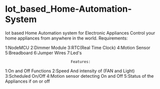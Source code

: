 # Iot_based_Home-Automation-System
Iot based Home Automation system for Electronic Appliances
Control your home appliances from anywhere in the world.
                                  Requirements:
                                  
                                  
1:NodeMCU
2:Dimmer Module
3:RTC(Real Time Clock)
4:Motion Sensor
5:Breadboard
6:Jumper Wires
7:Led's


                                  Features:


1:On and Off Functions
2:Speed And intensity of (FAN and Light)
3:Scheduled On/Off
4:Motion sensor detecting On and Off
5:Status of the Appliances if on or off
